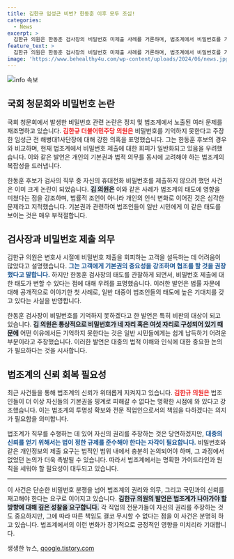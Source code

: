 ```yaml
---
title: 김한규 임성근 비번? 한동훈 이후 모두 조심!
categories:
  - News
excerpt: >
  김한규 의원은 한동훈 검사장의 비밀번호 미제출 사례를 거론하며, 법조계에서 비밀번호를 기억하지 못한다고 주장하는 사례가 늘고 있다고 경고했다. 기억 못 한다는 주장은 국민들이 판단할 것이라는 그의 발언이 눈길을 끈다.
feature_text: >
  김한규 의원은 한동훈 검사장의 비밀번호 미제출 사례를 거론하며, 법조계에서 비밀번호를 기억하지 못한다고 주장하는 사례가 늘고 있다고 경고했다. 기억 못 한다는 주장은 국민들이 판단할 것이라는 그의 발언이 눈길을 끈다.
image: 'https://www.behealthy4u.com/wp-content/uploads/2024/06/news.jpg'
---
```


<p><img src="https://www.behealthy4u.com/wp-content/uploads/2024/06/news.jpg" alt="info 속보" /></p>

<h2 data-ke-size="size26">국회 청문회와 비밀번호 논란</h2>

<p data-ke-size="size16"></p>

<p>국회 청문회에서 발생한 비밀번호 관련 논란은 정치 및 법조계에서 노출된 여러 문제를 재조명하고 있습니다. <b><span style="color: #ee2323;">김한규 더불어민주당 의원은</span></b> 비밀번호를 기억하지 못한다고 주장한 임성근 전 해병대1사단장에 대해 강한 의혹을 표명했습니다. 그는 한동훈 후보의 경우와 비교하며, 현재 법조계에서 비밀번호 제출에 대한 회피가 일반화되고 있음을 우려했습니다. 이와 같은 발언은 개인의 기본권과 법적 의무를 동시에 고려해야 하는 법조계의 복잡성을 드러냅니다.</p>

<p data-ke-size="size16"></p>

<p>한동훈 후보가 검사의 직무 중 자신의 휴대전화 비밀번호를 제출하지 않으려 했던 사건은 이미 크게 논란이 되었습니다. <b><span style="background-color: #21538527;">김 의원은</span></b> 이와 같은 사례가 법조계의 태도에 영향을 미쳤다는 점을 강조하며, 법률적 조언이 아니라 개인의 인식 변화로 이어진 것은 심각한 문제라고 지적했습니다. 기본권과 관련하여 법조인들이 일반 시민에게 이 같은 태도를 보이는 것은 매우 부적절합니다.</p>

<h2 data-ke-size="size26">검사장과 비밀번호 제출 의무</h2>

<p data-ke-size="size16"></p>

<p>김한규 의원은 변호사 시절에 비밀번호 제출을 회피하는 고객을 설득하는 데 어려움이 많았다고 설명했습니다. <b><span style="color: #1a5490;">그는 고객에게 기본권의 중요성을 강조하며 협조를 할 것을 권장했다고 말합니다.</span></b> 하지만 한동훈 검사장의 태도를 관찰하게 되면서, 비밀번호 제출에 대한 태도가 변할 수 있다는 점에 대해 우려를 표명했습니다. 이러한 발언은 법률 자문에 대해 공개적으로 이야기한 첫 사례로, 일반 대중이 법조인들의 태도에 높은 기대치를 갖고 있다는 사실을 반영합니다.</p>

<p data-ke-size="size16"></p>

<p>한동훈 검사장이 비밀번호를 기억하지 못하겠다고 한 발언은 특히 비판의 대상이 되고 있습니다. <b><span style="background-color: #21538527;">김 의원은 통상적으로 비밀번호가 네 자리 혹은 여섯 자리로 구성되어 있기 때문에</span></b> 어떤 이유에서든 기억하지 못한다는 것은 일반 시민들에게는 쉽게 납득하기 어려운 부분이라고 주장했습니다. 이러한 발언은 대중의 법적 이해와 인식에 대한 중요한 논의가 필요하다는 것을 시사합니다.</p>

<h2 data-ke-size="size26">법조계의 신뢰 회복 필요성</h2>

<p data-ke-size="size16"></p>

<p>최근 사건들을 통해 법조계의 신뢰가 위태롭게 지켜지고 있습니다. <b><span style="color: #ee2323;">김한규 의원은</span></b> 법조인들이 더 이상 자신들의 기본권을 핑계로 피해갈 수 없다는 명확한 시점에 와 있다고 강조했습니다. 이는 법조계의 투명성 확보와 전문 직업인으로서의 책임을 다하겠다는 의지가 필요함을 의미합니다.</p>

<p data-ke-size="size16"></p>

<p>법조계가 직무를 수행하는 데 있어 자신의 권리를 주장하는 것은 당연하겠지만, <b><span style="color: #1a5490;">대중의 신뢰를 얻기 위해서는 법이 정한 규제를 준수해야 한다는 자각이 필요합니다.</span></b> 비밀번호와 같은 개인정보의 제출 요구는 법적인 범위 내에서 충분히 논의되어야 하며, 그 과정에서 없었던 논의가 더욱 촉발될 수 있습니다. 따라서 법조계에서는 명확한 가이드라인과 원칙을 세워야 할 필요성이 대두되고 있습니다.</p>

<hr/>

<p data-ke-size="size16"></p>

<p>이 사건은 단순한 비밀번호 분쟁을 넘어 법조계의 권리와 의무, 그리고 국민과의 신뢰를 재고해야 한다는 요구로 이어지고 있습니다. <b><span style="background-color: #21538527;">김한규 의원의 발언은 법조계가 나아가야 할 방향에 대해 깊은 성찰을 요구합니다.</span></b> 각 직업의 전문가들이 자신의 권리를 주장하는 것도 중요하지만, 그에 따라 따른 책임도 결코 무시할 수 없다는 점을 이 사건은 분명히 하고 있습니다. 법조계에서의 이런 변화가 장기적으로 긍정적인 영향을 미치리라 기대합니다.</p>
생생한 뉴스, <a href="https://qoogle.tistory.com" rel="dofollow">qoogle.tistory.com</a>


